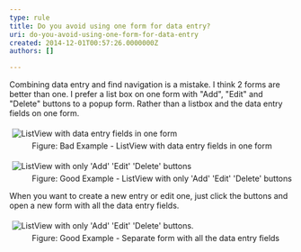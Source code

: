 ```yaml
---
type: rule
title: Do you avoid using one form for data entry?
uri: do-you-avoid-using-one-form-for-data-entry
created: 2014-12-01T00:57:26.0000000Z
authors: []

---
```




<span class='intro'> <p>Combining data entry and find navigation is a mistake. I think 2 forms 
are better than one. I prefer a list box on one form with &quot;Add&quot;, &quot;Edit&quot; 
and &quot;Delete&quot; buttons to a popup form. Rather than a listbox and the data
 entry fields on one form.</p> </span>

<dl class="badImage"><dt>
      <img src="http&#58;//www.ssw.com.au/ssw/Standards/Rules/Images/Rule-2formbetter-bad-1.jpg" alt="ListView with data entry fields in one form" style="margin&#58;5px;" />
   </dt><dd>Figure&#58; Bad Example - ListView with data entry fields in one form</dd></dl><dl class="goodImage"><dt>
      <img src="http&#58;//www.ssw.com.au/ssw/Standards/Rules/Images/Rule-2formbetter-good-1.jpg" alt="ListView with only 'Add' 'Edit' 'Delete' buttons" style="margin&#58;5px;" />
   </dt><dd>Figure&#58; Good Example - ListView with only 'Add' 'Edit' 'Delete' buttons</dd></dl><p>When you want to create a new entry or edit one, just click the buttons and open a new form with all the data entry fields.</p><dl class="goodImage"><dt>
      <img src="http&#58;//www.ssw.com.au/ssw/Standards/Rules/Images/Rule-2formbetter-good-2.jpg" alt="ListView with only 'Add' 'Edit' 'Delete' buttons." style="margin&#58;5px;" />
   </dt><dd>Figure&#58; Good Example - Separate form with all the data entry fields</dd></dl>



